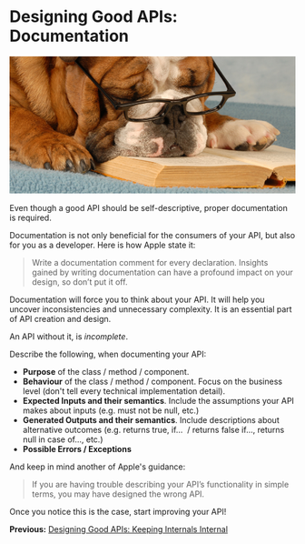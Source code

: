 # Designing Good APIs: Documentation

![Documentation](./assets/documentation.jpg)

Even though a good API should be self-descriptive, proper documentation is required. 

Documentation is not only beneficial for the consumers of your API, but also for you as a developer. Here is how Apple state it:

> Write a documentation comment for every declaration. Insights gained by writing documentation can have a profound impact on your design, so don’t put it off.

Documentation will force you to think about your API. It will help you uncover inconsistencies and unnecessary complexity. It is an essential part of API creation and design. 

An API without it, is _incomplete_.

Describe the following, when documenting your API:

* **Purpose** of the class / method / component.
* **Behaviour** of the class / method / component. Focus on the business level (don't tell every technical implementation detail).
* **Expected Inputs and their semantics**. Include the assumptions your API makes about inputs (e.g. must not be null, etc.)
* **Generated Outputs and their semantics**. Include descriptions about alternative outcomes (e.g. returns true, if...  / returns false if..., returns null in case of..., etc.)
* **Possible Errors / Exceptions**
  
And keep in mind another of Apple's guidance: 

> If you are having trouble describing your API’s functionality in simple terms, you may have designed the wrong API.

Once you notice this is the case, start improving your API!

**Previous:** [Designing Good APIs: Keeping Internals Internal](./designing-good-apis--keeping-internals-internal.md)